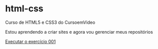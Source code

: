 # html-css
 Curso de HTML5 e CSS3 do CursoemVideo

Estou aprendendo a criar sites e agora vou gerenciar meus repositórios

<a href="https://danielbarbosa2104.github.io/html-css/exercicios/ex001/index.html">Executar o exercício 001</a>